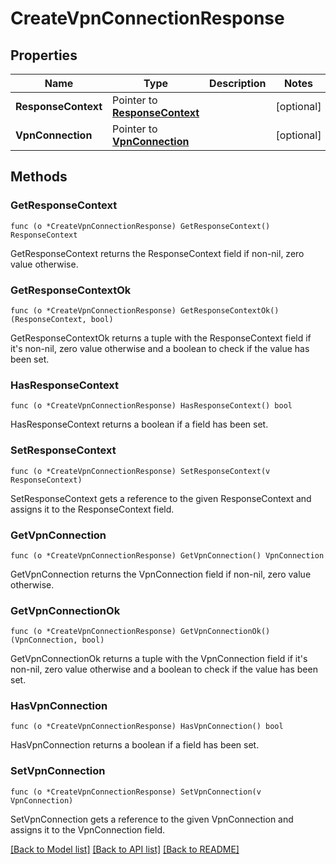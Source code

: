 # CreateVpnConnectionResponse

## Properties

Name | Type | Description | Notes
------------ | ------------- | ------------- | -------------
**ResponseContext** | Pointer to [**ResponseContext**](ResponseContext.md) |  | [optional] 
**VpnConnection** | Pointer to [**VpnConnection**](VpnConnection.md) |  | [optional] 

## Methods

### GetResponseContext

`func (o *CreateVpnConnectionResponse) GetResponseContext() ResponseContext`

GetResponseContext returns the ResponseContext field if non-nil, zero value otherwise.

### GetResponseContextOk

`func (o *CreateVpnConnectionResponse) GetResponseContextOk() (ResponseContext, bool)`

GetResponseContextOk returns a tuple with the ResponseContext field if it's non-nil, zero value otherwise
and a boolean to check if the value has been set.

### HasResponseContext

`func (o *CreateVpnConnectionResponse) HasResponseContext() bool`

HasResponseContext returns a boolean if a field has been set.

### SetResponseContext

`func (o *CreateVpnConnectionResponse) SetResponseContext(v ResponseContext)`

SetResponseContext gets a reference to the given ResponseContext and assigns it to the ResponseContext field.

### GetVpnConnection

`func (o *CreateVpnConnectionResponse) GetVpnConnection() VpnConnection`

GetVpnConnection returns the VpnConnection field if non-nil, zero value otherwise.

### GetVpnConnectionOk

`func (o *CreateVpnConnectionResponse) GetVpnConnectionOk() (VpnConnection, bool)`

GetVpnConnectionOk returns a tuple with the VpnConnection field if it's non-nil, zero value otherwise
and a boolean to check if the value has been set.

### HasVpnConnection

`func (o *CreateVpnConnectionResponse) HasVpnConnection() bool`

HasVpnConnection returns a boolean if a field has been set.

### SetVpnConnection

`func (o *CreateVpnConnectionResponse) SetVpnConnection(v VpnConnection)`

SetVpnConnection gets a reference to the given VpnConnection and assigns it to the VpnConnection field.


[[Back to Model list]](../README.md#documentation-for-models) [[Back to API list]](../README.md#documentation-for-api-endpoints) [[Back to README]](../README.md)


